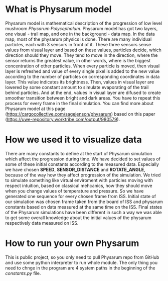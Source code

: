# What is Physarum model
Physarum model is mathematical description of the progression of low level mushroom *Physarum Polycephalum*. Physarum model has got two layers, one visual - trail map, and one in the background - data map. In the data map, most of the physarum physics is done. There are many individual particles, each with 3 sensors in front of it. These three sensors sense values from visual layer and based on these values, particles decide, which direction should they move. They tend to move in the direction, where the sensor returns the greatest value, in other words, where is the biggest concentration of other particles. When every particle is moved, then visual layer is refreshed and value of every single pixel is added to the new value according to the number of particles on corresponding coordinates in data layer. This value indicates its brightness. Then, values in visual layer are lowered by some constant amount to simulate evaporating of the trail behind particles. And at the end, values in visual layer are difused to create smoother transition between bright and dark areas. You have to repeat this process for every frame in the final simulation. 
You can find more about Physarum model at this page (https://cargocollective.com/sagejenson/physarum) based on this paper (https://uwe-repository.worktribe.com/output/980579).

# How we used it to visualize data
There are many constants to define at the start of Physarum simulation which affect the progression during time. We have decided to set values of some of these initial constants according to the measured data. Especially we have chosen __SPEED__, __SENSOR_DISTANCE__ and __ROTATE_ANGLE__, because of the way how they affect progression of the simulation. We tried to simulate something like virtual enviroment with particles moving with respect intuition, based on classical mehcanics, how they should move when you change values of temperature and pressure. So we have generated one sequence for every chosen frame from ISS. Initial state of our simulation was chosen frame taken from the board of ISS and physarum constants based on data measured at the same time on the ISS. Final states of the Physarum simulations have been different in such a way we was able to get some overall knowledge about the initial values of the physarum respectively data measured on ISS. 

# How to run your own Physarum
This is public project, so you only need to pull Physarum repo from GitHub and use some python interpreter to run whole module. The only thing you need to chnge in the program are 4 system paths in the beginning of the *constants.py* file.

